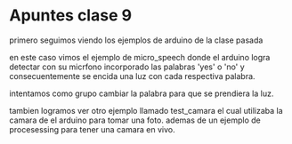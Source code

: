 # Apuntes clase 9

primero seguimos viendo los ejemplos de arduino de la clase pasada 

en este caso vimos el ejemplo de micro_speech donde el arduino logra detectar con su micrfono incorporado las palabras 'yes' o 'no' y consecuentemente se encida una luz con cada respectiva palabra.

intentamos como grupo cambiar la palabra para que se prendiera la luz.

tambien logramos ver otro ejemplo llamado test_camara el cual utilizaba la camara de el arduino para tomar una foto. ademas de un ejemplo de procesessing para tener una camara en vivo.

